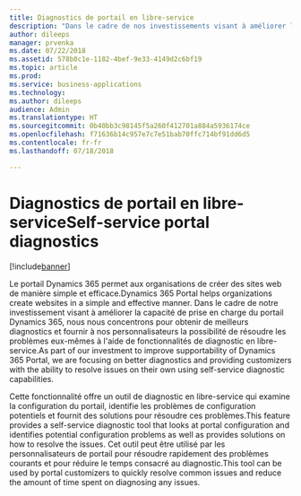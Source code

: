```yaml
---
title: Diagnostics de portail en libre-service
description: "Dans le cadre de nos investissements visant à améliorer la capacité de prise en charge du portail Dynamics 365, nous nous concentrons pour obtenir de meilleurs diagnostics et fournir à nos clients la possibilité de résoudre les problèmes eux-mêmes à l'aide de fonctionnalités en libre-service."
author: dileeps
manager: prvenka
ms.date: 07/22/2018
ms.assetid: 578b0c1e-1182-4bef-9e33-4149d2c6bf19
ms.topic: article
ms.prod: 
ms.service: business-applications
ms.technology: 
ms.author: dileeps
audience: Admin
ms.translationtype: HT
ms.sourcegitcommit: 0b40bb3c98145f5a260f412701a884a5936174ce
ms.openlocfilehash: f71636b14c957e7c7e51bab70ffc714bf91dd6d5
ms.contentlocale: fr-fr
ms.lasthandoff: 07/18/2018

---
```

#  <a name="self-service-portal-diagnostics"></a><span data-ttu-id="e0983-103">Diagnostics de portail en libre-service</span><span class="sxs-lookup"><span data-stu-id="e0983-103">Self-service portal diagnostics</span></span>

[!include[banner](../../../includes/banner.md)]

<span data-ttu-id="e0983-104">Le portail Dynamics 365 permet aux organisations de créer des sites web de manière simple et efficace.</span><span class="sxs-lookup"><span data-stu-id="e0983-104">Dynamics 365 Portal helps organizations create websites in a simple and effective manner.</span></span> <span data-ttu-id="e0983-105">Dans le cadre de notre investissement visant à améliorer la capacité de prise en charge du portail Dynamics 365, nous nous concentrons pour obtenir de meilleurs diagnostics et fournir à nos personnalisateurs la possibilité de résoudre les problèmes eux-mêmes à l'aide de fonctionnalités de diagnostic en libre-service.</span><span class="sxs-lookup"><span data-stu-id="e0983-105">As part of our investment to improve supportability of Dynamics 365 Portal, we are focusing on better diagnostics and providing customizers with the ability to resolve issues on their own using self-service diagnostic capabilities.</span></span>

<span data-ttu-id="e0983-106">Cette fonctionnalité offre un outil de diagnostic en libre-service qui examine la configuration du portail, identifie les problèmes de configuration potentiels et fournit des solutions pour résoudre ces problèmes.</span><span class="sxs-lookup"><span data-stu-id="e0983-106">This feature provides a self-service diagnostic tool that looks at portal configuration and identifies potential configuration problems as well as provides solutions on how to resolve the issues.</span></span> <span data-ttu-id="e0983-107">Cet outil peut être utilisé par les personnalisateurs de portail pour résoudre rapidement des problèmes courants et pour réduire le temps consacré au diagnostic.</span><span class="sxs-lookup"><span data-stu-id="e0983-107">This tool can be used by portal customizers to quickly resolve common issues and reduce the amount of time spent on diagnosing any issues.</span></span>

<!--
### Who uses this feature
This feature is intended for portal customizers.
## Status
### Development status
Generally available
#### Target timeframe
October 2018 or later
### Availability
Cloud
### Regional availability
Global
-->

